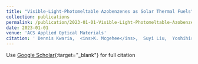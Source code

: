 ```yaml
---
title: "Visible-Light-Photomeltable Azobenzenes as Solar Thermal Fuels"
collection: publications
permalink: /publication/2023-01-01-Visible-Light-Photomeltable-Azobenzenes-as-Solar-Thermal-Fuels
date: 2023-01-01
venue: 'ACS Applied Optical Materials'
citation: ' Dennis Kwaria,  <ins>K. Mcgehee</ins>,  Suyi Liu,  Yoshihiro Kikkawa,  Shotaro Ito,  Yasuo Norikane, &quot;Visible-Light-Photomeltable Azobenzenes as Solar Thermal Fuels.&quot; ACS Applied Optical Materials, 2023.'
---
```

Use [Google Scholar](https://scholar.google.com/scholar?q=Visible+Light+Photomeltable+Azobenzenes+as+Solar+Thermal+Fuels){:target="_blank"} for full citation